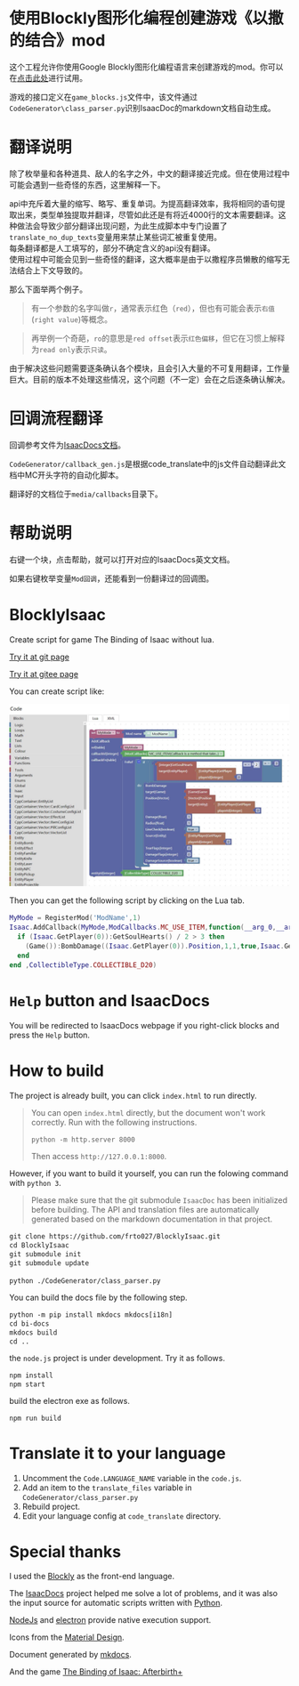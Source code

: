 # 使用Blockly图形化编程创建游戏《以撒的结合》mod

这个工程允许你使用Google Blockly图形化编程语言来创建游戏的mod。你可以在[点击此处](http://frto027.gitee.io/blocklyisaac/?lang=zh-hans)进行试用。

游戏的接口定义在`game_blocks.js`文件中，该文件通过`CodeGenerator\class_parser.py`识别IsaacDoc的markdown文档自动生成。

# 翻译说明

除了枚举量和各种道具、敌人的名字之外，中文的翻译接近完成。但在使用过程中可能会遇到一些奇怪的东西，这里解释一下。

api中充斥着大量的缩写、略写、重复单词。为提高翻译效率，我将相同的语句提取出来，类型单独提取并翻译，尽管如此还是有将近4000行的文本需要翻译。这种做法会导致少部分翻译出现问题，为此生成脚本中专门设置了`translate_no_dup_texts`变量用来禁止某些词汇被重复使用。  
每条翻译都是人工填写的，部分不确定含义的api没有翻译。  
使用过程中可能会见到一些奇怪的翻译，这大概率是由于以撒程序员懒散的缩写无法结合上下文导致的。  

那么下面举两个例子。
> 有一个参数的名字叫做`r`，通常表示红色（`red`），但也有可能会表示`右值`(`right value`)等概念。

> 再举例一个奇葩，`ro`的意思是`red offset`表示`红色偏移`，但它在习惯上解释为`read only`表示`只读`。

由于解决这些问题需要逐条确认各个模块，且会引入大量的不可复用翻译，工作量巨大。目前的版本不处理这些情况，这个问题（不一定）会在之后逐条确认解决。

# 回调流程翻译

回调参考文件为[IsaacDocs文档](https://moddingofisaac.com/docs/rep/images/infographics/Isaac%20Callbacks.svg)。

`CodeGenerator/callback_gen.js`是根据code_translate中的js文件自动翻译此文档中MC开头字符的自动化脚本。

翻译好的文档位于`media/callbacks`目录下。

# 帮助说明

右键一个块，点击帮助，就可以打开对应的IsaacDocs英文文档。

如果右键枚举变量`Mod回调`，还能看到一份翻译过的回调图。

# BlocklyIsaac
Create script for game The Binding of Isaac without lua.

[Try it at git page](https://frto027.github.io/BlocklyIsaac/)

[Try it at gitee page](http://frto027.gitee.io/blocklyisaac/)

You can create script like:

![img](CodeGenerator/2020-08-04-20_54_24.jpg)

Then you can get the following script by clicking on the Lua tab.

```lua
MyMode = RegisterMod('ModName',1)
Isaac.AddCallback(MyMode,ModCallbacks.MC_USE_ITEM,function(__arg_0,__arg_1,__arg_2)
  if (Isaac.GetPlayer(0)):GetSoulHearts() / 2 > 3 then
    (Game()):BombDamage((Isaac.GetPlayer(0)).Position,1,1,true,Isaac.GetPlayer(0),0,0,true)
  end
end ,CollectibleType.COLLECTIBLE_D20)
```

# `Help` button and IsaacDocs

You will be redirected to IsaacDocs webpage if you right-click blocks and press the `Help` button.  

# How to build

The project is already built, you can click `index.html` to run directly.

> You can open `index.html` directly, but the document won't work correctly. Run with the following instructions.
>
> ```
> python -m http.server 8000
> ```
>
> Then access `http://127.0.0.1:8000`.



However, if you want to build it yourself, you can run the folowing command with `python 3`.

> Please make sure that the git submodule `IsaacDoc` has been initialized before building. The API and translation files are automatically generated based on the markdown documentation in that project.

```
git clone https://github.com/frto027/BlocklyIsaac.git
cd BlocklyIsaac
git submodule init
git submodule update

python ./CodeGenerator/class_parser.py
```

You can build the docs file by the following step.

```
python -m pip install mkdocs mkdocs[i18n]
cd bi-docs
mkdocs build
cd ..
```

the `node.js` project is under development. Try it as follows.
```
npm install
npm start
```

build the electron exe as follows.
```
npm run build
```

# Translate it to your language

1. Uncomment the `Code.LANGUAGE_NAME` variable in the `code.js`.
2. Add an item to the `translate_files` variable in `CodeGenerator/class_parser.py`
3. Rebuild project.
4. Edit your language config at `code_translate` directory.

# Special thanks

I used the [Blockly](https://developers.google.com/blockly) as the front-end language.

The [IsaacDocs](https://github.com/wofsauge/IsaacDocs) project helped me solve a lot of problems, and it was also the input source for automatic scripts written with [Python](https://www.python.org/).

[NodeJs](https://nodejs.org/) and [electron](https://www.electronjs.org/) provide native execution support.

Icons from the [Material Design](https://material.io/).

Document generated by [mkdocs](https://www.mkdocs.org/).

And the game [The Binding of Isaac: Afterbirth+](https://store.steampowered.com/app/570660/The_Binding_of_Isaac_Afterbirth/)
